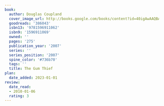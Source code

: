```yaml
---
book:
  author: Douglas Coupland
  cover_image_url: http://books.google.com/books/content?id=40igAwAAQBAJ&printsec=frontcover&img=1&zoom=1&edge=curl&source=gbs_api
  goodreads: '386043'
  isbn13: '9781596911062'
  isbn9: '1596911069'
  owned: ''
  pages: '275'
  publication_year: '2007'
  series: ''
  series_position: '2007'
  spine_color: '#736b70'
  tags: ''
  title: The Gum Thief
plan:
  date_added: 2023-01-01
review:
  date_read:
  - 2010-01-06
  rating: 3
---
```

